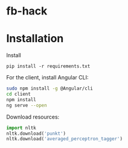 # fb-hack

# Installation 
Install 
```shell
pip install -r requirements.txt
```


For the client, install Angular CLI: 
```bash
sudo npm install -g @Angular/cli
cd client
npm install
ng serve --open
```


Download resources: 
```python
import nltk 
nltk.download('punkt')
nltk.download('averaged_perceptron_tagger')
```
